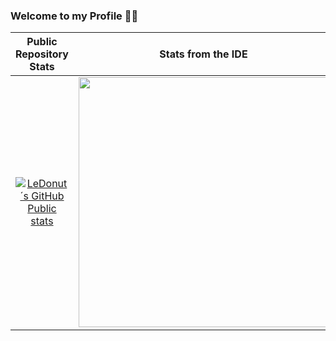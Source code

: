 ### Welcome to my Profile 🚟🌞

|Public Repository Stats |Stats from the IDE |
|:---:|:---:|
| [![LeDonut´s GitHub Public stats](https://github-readme-stats.vercel.app/api?username=ledonut)](https://github.com/anuraghazra/github-readme-stats) | <img src="https://wakatime.com/share/@d45896c4-13f5-4fc5-bce8-0e6f2c8645b9/c4522236-29d9-489b-84b6-72c18bbc7eaf.svg" width="400px"> |
